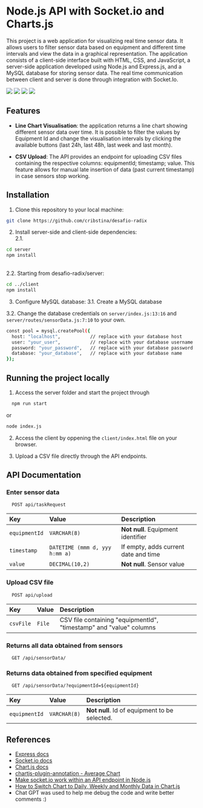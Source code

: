 # Node.js API with Socket.io and Charts.js

This project is a web application for visualizing real time sensor data. It allows users to filter sensor data based on equipment and different time intervals and view the data in a graphical representation. The application consists of a client-side interface built with HTML, CSS, and JavaScript, a server-side application developed using Node.js and Express.js, and a MySQL database for storing sensor data. The real time communication between client and server is done through integration with Socket.Io.

![](https://img.shields.io/badge/HTML5-E34F26?style=for-the-badge&logo=html5&logoColor=white)
![](https://img.shields.io/badge/JavaScript-F7DF1E?style=for-the-badge&logo=javascript&logoColor=black)
![](https://img.shields.io/badge/Node.js-43853D?style=for-the-badge&logo=node.js&logoColor=white)
![](https://img.shields.io/badge/MySQL-00000F?style=for-the-badge&logo=mysql&logoColor=white)

## Features

- **Line Chart Visualisation**: the application returns a line chart showing different sensor data over time. It is possible to filter the values by Equipment Id and change the visualisation intervals by clicking the available buttons (last 24h, last 48h, last week and last month).

- **CSV Upload**: The API provides an endpoint for uploading CSV files containing the respective columns: equipmentId; timestamp; value. This feature allows for manual late insertion of data (past current timestamp) in case sensors stop working.

## Installation

1. Clone this repository to your local machine:

```bash
git clone https://github.com/cribstina/desafio-radix
```

2. Install server-side and client-side dependencies:
   \
   2.1.

```bash
cd server
npm install
```

\
2.2. Starting from desafio-radix/server:

```bash
cd ../client
npm install
```

3. Configure MySQL database:
   3.1. Create a MySQL database

3.2. Change the database credentials on `server/index.js:13:16` and `server/routes/sensorData.js:7:10` to your own.

```bash
const pool = mysql.createPool({
  host: "localhost",           // replace with your database host
  user: "your_user",           // replace with your database username
  password: "your_password",   // replace with your database password
  database: "your_database",   // replace with your database name
});
```

## Running the project locally

1. Access the server folder and start the project through

```bash
  npm run start
```

or

```bash
node index.js
```

2. Access the client by oppening the `client/index.html` file on your browser.

3. Upload a CSV file directly through the API endpoints.

## API Documentation

### Enter sensor data

```http
  POST api/taskRequest
```

| Key           | Value                          | Description                          |
| :------------ | :----------------------------- | :----------------------------------- |
| `equipmentId` | `VARCHAR(8)`                   | **Not null**. Equipment identifier   |
| `timestamp`   | `DATETIME (mmm d, yyy h:mm a)` | If empty, adds current date and time |
| `value`       | `DECIMAL(10,2)`                | **Not null**. Sensor value           |

### Upload CSV file

```http
  POST api/upload
```

| Key       | Value  | Description                                                        |
| :-------- | :----- | :----------------------------------------------------------------- |
| `csvFile` | `File` | CSV file containing "equipmentId", "timestamp" and "value" columns |

### Returns all data obtained from sensors

```http
  GET /api/sensorData/
```

### Returns data obtained from specified equipment

```http
  GET /api/sensorData/?equipmentId=${equipmentId}
```

| Key           | Value        | Description                                   |
| :------------ | :----------- | :-------------------------------------------- |
| `equipmentId` | `VARCHAR(8)` | **Not null**. Id of equipment to be selected. |

## References

- [Express docs](https://expressjs.com/pt-br/4x/api.html)
- [Socket.io docs](https://socket.io/docs/v4/server-api/)
- [Chart.js docs](https://www.chartjs.org/)
- [chartjs-plugin-annotation - Average Chart](https://www.chartjs.org/chartjs-plugin-annotation/1.2.0/samples/line/average.html)
- [Make socket.io work within an API endpoint in Node.js](https://stackoverflow.com/questions/56219098/make-socket-io-work-within-an-api-endpoint-in-node-js)
- [How to Switch Chart to Daily, Weekly and Monthly Data in Chart.js](https://www.youtube.com/watch?v=EVHi41f7psQ)
- Chat GPT was used to help me debug the code and write better comments :)
